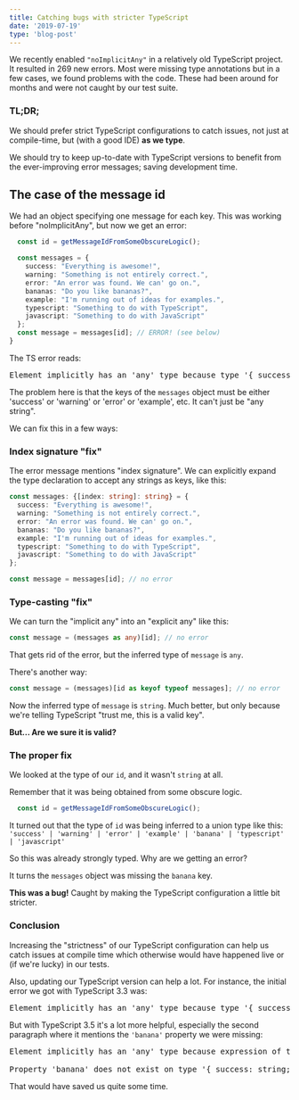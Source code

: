 ```yaml
---
title: Catching bugs with stricter TypeScript
date: '2019-07-19'
type: 'blog-post'
---
```


We recently enabled `"noImplicitAny"` in a relatively old TypeScript project. It resulted in 269 new errors. Most were missing type annotations but in a few cases, we found problems with the code. These had been around for months and were not caught by our test suite.

### TL;DR;

We should prefer strict TypeScript configurations to catch issues, not just at compile-time, but (with a good IDE) **as we type**.

We should try to keep up-to-date with TypeScript versions to benefit from the ever-improving error messages; saving development time.

## The case of the message id

We had an object specifying one message for each key. This was working before "noImplicitAny", but now we get an error:

```ts
  const id = getMessageIdFromSomeObscureLogic();

  const messages = {
    success: "Everything is awesome!",
    warning: "Something is not entirely correct.",
    error: "An error was found. We can' go on.",
    bananas: "Do you like bananas?",
    example: "I'm running out of ideas for examples.",
    typescript: "Something to do with TypeScript",
    javascript: "Something to do with JavaScript"
  };
  const message = messages[id]; // ERROR! (see below)
}
```
The TS error reads:
<pre>
Element implicitly has an 'any' type because type '{ success: string; warning: string; error: string; example: string; typescript: string; javascrip...' has no index signature.
</pre>

The problem here is that the keys of the `messages` object must be either 'success' or 'warning' or 'error' or 'example', etc. It can't just be "any string". 

We can fix this in a few ways:

### Index signature "fix"

The error message mentions "index signature". We can explicitly expand the type declaration to accept any strings as keys, like this:

```ts
const messages: {[index: string]: string} = {
  success: "Everything is awesome!",
  warning: "Something is not entirely correct.",
  error: "An error was found. We can' go on.",
  bananas: "Do you like bananas?",
  example: "I'm running out of ideas for examples.",
  typescript: "Something to do with TypeScript",
  javascript: "Something to do with JavaScript"
};

const message = messages[id]; // no error
```

### Type-casting "fix"

We can turn the "implicit any" into an "explicit any" like this:

```ts
const message = (messages as any)[id]; // no error
```

That gets rid of the error, but the inferred type of `message` is `any`.

There's another way:

```ts
const message = (messages)[id as keyof typeof messages]; // no error
```

Now the inferred type of `message` is `string`. Much better, but only because we're telling TypeScript "trust me, this is a valid key".

**But... Are we sure it is valid?**

### The proper fix

We looked at the type of our `id`, and it wasn't `string` at all.

Remember that it was being obtained from some obscure logic.

```ts
  const id = getMessageIdFromSomeObscureLogic();
```

It turned out that the type of `id` was being inferred to a union type like this: `'success' | 'warning' | 'error' | 'example' | 'banana' | 'typescript' | 'javascript'`

So this was already strongly typed. Why are we getting an error?

It turns the `messages` object was missing the `banana` key.

**This was a bug!** Caught by making the TypeScript configuration a little bit stricter.

### Conclusion

Increasing the "strictness" of our TypeScript configuration can help us catch issues at compile time which otherwise would have happened live or (if we're lucky) in our tests.

Also, updating our TypeScript version can help a lot. For instance, the initial error we got with TypeScript 3.3 was:

<pre>
Element implicitly has an 'any' type because type '{ success: string; warning: string; error: string; example: string; typescript: string; javascrip...' has no index signature.
</pre>

But with TypeScript 3.5 it's a lot more helpful, especially the second paragraph where it mentions the `'banana'` property we were missing:

<pre>
Element implicitly has an 'any' type because expression of type '"success" | "warning" | "error" | "example" | "typescript" | "javascript" | "banana"' can't be used to index type '{ success: string; warning: string; error: string; example: string; typescript: string; javascript: string; }'.

Property 'banana' does not exist on type '{ success: string; warning: string; error: string; example: string; typescript: string; javascript: string; }'.
</pre>

That would have saved us quite some time.
